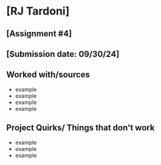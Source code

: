 # [RJ Tardoni]
## [Assignment #4]
## [Submission date: 09/30/24]
## Worked with/sources 
* example
* example
* example
* example
## Project Quirks/ Things that don't work
* example
* example
* example
